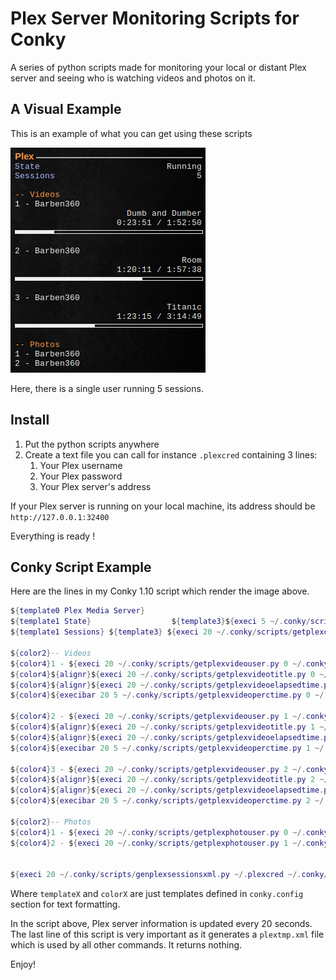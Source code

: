 # Plex Server Monitoring Scripts for Conky

A series of python scripts made for monitoring your local or distant Plex server and seeing who is watching videos and photos on it.

## A Visual Example 

This is an example of what you can get using these scripts

![](./images/conky_example.png)

Here, there is a single user running 5 sessions.



## Install

1. Put the python scripts anywhere
2. Create a text file you can call for instance `.plexcred` containing 3 lines:
   1. Your Plex username
   2. Your Plex password
   3. Your Plex server's address

If your Plex server is running on your local machine, its address should be `http://127.0.0.1:32400`

Everything is ready !

## Conky Script Example

Here are the lines in my Conky 1.10 script which render the image above.

```lua
${template0 Plex Media Server}
${template1 State}					${template3}${execi 5 ~/.conky/scripts/get_service_state.py plexmediaserver}
${template1 Sessions} ${template3} ${execi 20 ~/.conky/scripts/getplexcurrentsessions.py ~/.conky/plextmp.xml}

${color2}-- Videos
${color4}1 - ${execi 20 ~/.conky/scripts/getplexvideouser.py 0 ~/.conky/plextmp.xml}
${color4}${alignr}${execi 20 ~/.conky/scripts/getplexvideotitle.py 0 ~/.conky/plextmp.xml}
${color4}${alignr}${execi 20 ~/.conky/scripts/getplexvideoelapsedtime.py 0 ~/.conky/plextmp.xml} / ${color4}${execi 20 ~/.conky/scripts/getplexvideototaltime.py 0 ~/.conky/plextmp.xml}
${color4}${execibar 20 5 ~/.conky/scripts/getplexvideoperctime.py 0 ~/.conky/plextmp.xml}

${color4}2 - ${execi 20 ~/.conky/scripts/getplexvideouser.py 1 ~/.conky/plextmp.xml}
${color4}${alignr}${execi 20 ~/.conky/scripts/getplexvideotitle.py 1 ~/.conky/plextmp.xml}
${color4}${alignr}${execi 20 ~/.conky/scripts/getplexvideoelapsedtime.py 1 ~/.conky/plextmp.xml} / ${color4}${execi 20 ~/.conky/scripts/getplexvideototaltime.py 1 ~/.conky/plextmp.xml}
${color4}${execibar 20 5 ~/.conky/scripts/getplexvideoperctime.py 1 ~/.conky/plextmp.xml}

${color4}3 - ${execi 20 ~/.conky/scripts/getplexvideouser.py 2 ~/.conky/plextmp.xml}
${color4}${alignr}${execi 20 ~/.conky/scripts/getplexvideotitle.py 2 ~/.conky/plextmp.xml}
${color4}${alignr}${execi 20 ~/.conky/scripts/getplexvideoelapsedtime.py 2 ~/.conky/plextmp.xml} / ${color4}${execi 20 ~/.conky/scripts/getplexvideototaltime.py 2 ~/.conky/plextmp.xml}
${color4}${execibar 20 5 ~/.conky/scripts/getplexvideoperctime.py 2 ~/.conky/plextmp.xml}

${color2}-- Photos
${color4}1 - ${execi 20 ~/.conky/scripts/getplexphotouser.py 0 ~/.conky/plextmp.xml}
${color4}2 - ${execi 20 ~/.conky/scripts/getplexphotouser.py 1 ~/.conky/plextmp.xml}


${execi 20 ~/.conky/scripts/genplexsessionsxml.py ~/.plexcred ~/.conky/plextmp.xml}
```

Where `templateX` and `colorX` are just templates defined in `conky.config` section for text formatting.

In the script above, Plex server information is updated every 20 seconds. The last line of this script is very important as it generates a `plextmp.xml` file which is used by all other commands. It returns nothing.

Enjoy!
